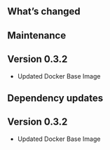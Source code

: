 ## What’s changed

## Maintenance

## Version 0.3.2

- Updated Docker Base Image 

## Dependency updates

## Version 0.3.2

- Updated Docker Base Image 
